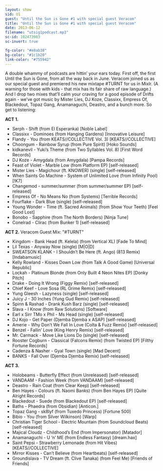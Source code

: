 ```yaml
---
layout: show
sid: U1
guest: "Until the Sun is Gone #1 with special guest Veracom"
title: "Until the Sun is Gone #1 with special guest Veracom"
date: 2013-06-12
filename: "utsig1podcast.mp3"
sc-id: 102473903
sc-invert: true

fg-color: "#e8ab38"
bg-color: "#1c1b20"
link-color: "#755942"
---
```


A double whammy of podcasts are hittin’ your ears today. First off, the first Until the Sun is Gone, from all the way back in June. Veracom joined us as our special guest and premiered his new mixtape #TURNT for us in Mixlr. (A warning for those with kids - that mix has its fair share of raw language.) And I drop two mixes that’ll calm your craving for a good episode of Drifts again - we’ve got music by Mister Lies, DJ Koze, Classixx, Empress Of, Blackedout, Topaz Gang, Anamanaguchi, Deastro, and a bunch more. So get to listening:

**ACT 1.**

* Serph - Shift (from El Esperanka) [Noble Label]
* Classixx - Dominoes (from Hanging Gardens) [Innovative Leisure]
* Flandy - You (from KEATS//COLLECTIVE Vol. 3) [KEATS//COLLECTIVE]
* Choongum - Rainbow Syrup (from Pure Spirit) [Hoko Sounds]
* kidkanevil - Yuki’s Theme (from Two Syllables Vol. 8) [First Word Records]
* DJ Koze - Amygdala (from Amygdala) [Pampa Records]
* Feast of Violet - Marble Low (from Platform EP) [self-released]
* Mister Lies - Magichour (ft. KNOWER) (single) [self-released]
* When Saints Go Machine - System of Unlimited Love (from Infinity Pool) [!K7]
* Changemod - summer/summer (from summer/summer EP) [self-released]
* Empress Of - No Means No (from Systems) [Terrible Records]
* Fourflake - Dark Blue (single) [self-released]
* Young Wonder - Time (ft. Sacred Animals) (from Show Your Teeth) [Feel Good Lost]
* Bonobo - Sapphire (from The North Borders) [Ninja Tune]
* Conelrad - Clirac (from Bunker 1) [self-released]

**ACT 2.** Veracom Guest Mix: "#TURNT"

* Kingdom - Bank Head (ft. Kelela) (from Vertical XL) [Fade To Mind] 
* Lil Texas - Anyway Now (single) [M|O|D]
* SWEATSON KLANK - I Shouldn’t Be Here (ft. Ango) (813 Remix) [Indabamusic]
* Kelly Rowland - Kisses Down Low (from Talk A Good Game) [Universal Republic]
* Lockah - Platinum Blonde (from Only Built 4 Neon Nites EP) [Donky Pitch]
* Drake - Doing It Wrong (Figgy Remix) [self-released]
* Chief Keef - Love Sosa (RL Grime Remix) [self-released]
* Yung Gleesh - Lazyness (single) [self-released]
* Juicy J - 30 Inches (Yung Gud Remix) [self-released]
* Spinn & Rashad - Drank Kush Barz (single) [self-released]
* Slava - I Know (from Raw Solutions) [Software]
* Earl x Sirr TMo x Phil - Ms Head (single) [self-released]
* DJ Kojo - Get Paper (Djemba Djemba x ASAP) [self-released]
* Amerie - Why Don’t We Fall In Love (Colta & Fuzz Remix) [self-released]
* Benzel - Fallin’ Love (King Henry Remix) [self-released]
* Mr. Carmack - Move Like Lions Do (single) [self-released]
* Rooster Cogburn - Classical (Falcons Remix) (from Twisted EP) [Filthy Fortune Records] 
* Cadenza & Nasher - Gyal Town (single) [Mad Decent]
* BANKS - Fall Over (Djemba Djemba Remix) [self-released]

**ACT 3.**

* Holobeams - Butterfly Effect (from Unreleased) [self-released]
* VANDAAM - Fashion Week (from VANDAAM) [self-released]
* Deastro - Rain Coat (from Clear Keep) [self-released]
* Ben Hayes - Colours (ft. Naomi Banks) (from Ben Hayes EP) [Quite Alright Records]
* Blackedout - Suede (from Blackedout EP) [self-released]
* Baths - Phaedra (from Obsidian) [Anticon.]
* Topaz Gang - sk8lyf (from Tuxedo Princess) [Fortune 500]
* Bibio - You (from Silver Wilkinson) [Warp]
* Christian Tiger School - Electric Mountain (from Soundcloud Beats) [self-released]
* Majical Cloudz - Childhood’s End (from Impersonator) [Matador]
* Anamanaguchi - U ‘n’ ME (from Endless Fantasy) [dream.hax]
* Saint Pepsi - Strawberry Lemonade (from Hit Vibes) [KEATS//COLLECTIVE]
* Mirror Kisses - Can’t Believe (from Heartbeats) [self-released]
* Groundislava - TV Dream (ft. Clive Tanaka) (from Feel Me) [Friends of Friends]